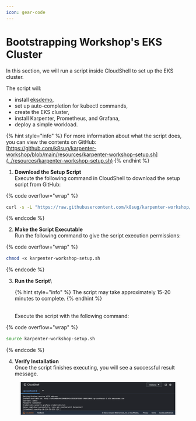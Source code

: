 ```yaml
---
icon: gear-code
---
```


# Bootstrapping Workshop's EKS Cluster

In this section, we will run a script inside CloudShell to set up the EKS cluster.

The script will:

* install [eksdemo](https://github.com/awslabs/eksdemo),
* set up auto-completion for kubectl commands,
* create the EKS cluster,
* install Karpenter, Prometheus, and Grafana,
* deploy a simple workload.

{% hint style="info" %}
For more information about what the script does, you can view the contents on GitHub:\
[https://github.com/k8sug/karpenter-workshop/blob/main/resources/karpenter-workshop-setup.sh](../resources/karpenter-workshop-setup.sh)
{% endhint %}



1. **Download the Setup Script**\
   Execute the following command in CloudShell to download the setup script from GitHub:

{% code overflow="wrap" %}
```bash
curl -s -L "https://raw.githubusercontent.com/k8sug/karpenter-workshop/refs/heads/main/resources/karpenter-workshop-setup.sh" > karpenter-workshop-setup.sh
```
{% endcode %}

2. **Make the Script Executable**\
   Run the following command to give the script execution permissions:

{% code overflow="wrap" %}
```bash
chmod +x karpenter-workshop-setup.sh
```
{% endcode %}

3.  **Run the Script**\


    {% hint style="info" %}
    The script may take approximately 15-20 minutes to complete.
    {% endhint %}

    \
    Execute the script with the following command:

{% code overflow="wrap" %}
```bash
source karpenter-workshop-setup.sh
```
{% endcode %}

4. **Verify Installation**\
   Once the script finishes executing, you will see a successful result message.

<figure><img src="../.gitbook/assets/Complete (3).png" alt=""><figcaption></figcaption></figure>
